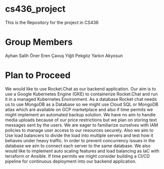 # cs436_project
This is the Repository for the project in CS436
# Group Members 
  Ayhan Salih Öner
  Eren Çavuş
  Yiğit Pekgöz
  Yarkın Akyosun
# Plan to Proceed
We would like to use Rocket.Chat as our backend application. Our aim is to use a Google Kubernetes Engine (GKE) to containerize Rocket.Chat and run it in a managed Kubernetes Environment. As a database Rocket chat needs us to use MongoDB as a Database so we might use Cloud SQL or MongoDB atlas which are available on GCP marketplace and also if time permits we might implement an automated backup solution. We have no aim to handle media uploads because of our price restrictions but we plan on storing text messages sent by the users. We are eager to familiarize ourselves with IAM policies to manage user access to our resources securely. Also we aim to Use load balancers to divide the load into multiple servers and test how it behaves under heavy traffic. In order to prevent concurrency issues in the database we aim to connect each server to the same database. We also would like to implement auto scaling features and load balancing as IaC with terraform or Ansible. If time permits we might consider building a CI/CD pipeline for continuous deployment into our backend application.
